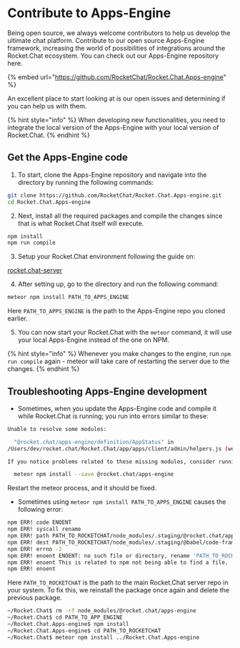 # Contribute to Apps-Engine

Being open source, we always welcome contributors to help us develop the ultimate chat platform. Contribute to our open source Apps-Engine framework, increasing the world of possibilities of integrations around the Rocket.Chat ecosystem. You can check out our Apps-Engine repository here.

{% embed url="https://github.com/RocketChat/Rocket.Chat.Apps-engine" %}

An excellent place to start looking at is our open issues and determining if you can help us with them.

{% hint style="info" %}
When developing new functionalities, you need to integrate the local version of the Apps-Engine with your local version of Rocket.Chat.
{% endhint %}

## Get the Apps-Engine code

1. To start, clone the Apps-Engine repository and navigate into the directory by running the following commands:

```bash
git clone https://github.com/RocketChat/Rocket.Chat.Apps-engine.git
cd Rocket.Chat.Apps-engine
```

2. Next, install all the required packages and compile the changes since that is what Rocket.Chat itself will execute.

```bash
npm install
npm run compile
```

3. Setup your Rocket.Chat environment following the guide on:

[rocket.chat-server](../../rocket.chat/rocket.chat-server "mention")

4. After setting up, go to the directory and run the following command:

```bash
meteor npm install PATH_TO_APPS_ENGINE
```

Here `PATH_TO_APPS_ENGINE` is the path to the Apps-Engine repo you cloned earlier.

5. You can now start your Rocket.Chat with the `meteor` command, it will use your local Apps-Engine instead of the one on NPM.

{% hint style="info" %}
Whenever you make changes to the engine, run `npm run compile` again - meteor will take care of restarting the server due to the changes.
{% endhint %}

## Troubleshooting Apps-Engine development

* Sometimes, when you update the Apps-Engine code and compile it while Rocket.Chat is running; you run into errors similar to these:

```bash
Unable to resolve some modules:

  "@rocket.chat/apps-engine/definition/AppStatus" in
/Users/dev/rocket.chat/Rocket.Chat/app/apps/client/admin/helpers.js (web.browser)

If you notice problems related to these missing modules, consider running:

  meteor npm install --save @rocket.chat/apps-engine
```

Restart the meteor process, and it should be fixed.

* Sometimes using `meteor npm install PATH_TO_APPS_ENGINE` causes the following error:

```bash
npm ERR! code ENOENT
npm ERR! syscall rename
npm ERR! path PATH_TO_ROCKETCHAT/node_modules/.staging/@rocket.chat/apps-engine-c7135600/node_modules/@babel/code-frame
npm ERR! dest PATH_TO_ROCKETCHAT/node_modules/.staging/@babel/code-frame-f3697825
npm ERR! errno -2
npm ERR! enoent ENOENT: no such file or directory, rename 'PATH_TO_ROCKETCHAT/node_modules/.staging/@rocket.chat/apps-engine-c7135600/node_modules/@babel/code-frame' -> 'PATH_TO_ROCKETCHAT/node_modules/.staging/@babel/code-frame-f3697825'
npm ERR! enoent This is related to npm not being able to find a file.
npm ERR! enoent 
```

Here `PATH_TO_ROCKETCHAT` is the path to the main Rocket.Chat server repo in your system. To fix this, we reinstall the package once again and delete the previous package.

```bash
~/Rocket.Chat$ rm -rf node_modules/@rocket.chat/apps-engine
~/Rocket.Chat$ cd PATH_TO_APP_ENGINE
~/Rocket.Chat.Apps-engine$ npm install
~/Rocket.Chat.Apps-engine$ cd PATH_TO_ROCKETCHAT
~/Rocket.Chat$ meteor npm install ../Rocket.Chat.Apps-engine
```
